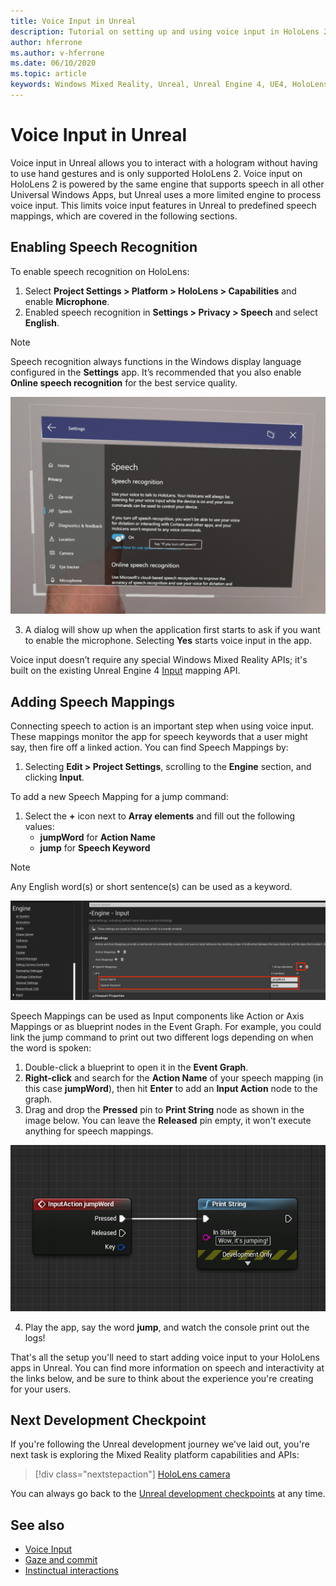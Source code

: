```yaml
---
title: Voice Input in Unreal
description: Tutorial on setting up and using voice input in HoloLens 2 and Unreal engine
author: hferrone
ms.author: v-hferrone
ms.date: 06/10/2020
ms.topic: article
keywords: Windows Mixed Reality, Unreal, Unreal Engine 4, UE4, HoloLens 2, voice, voice input, speech recognition, mixed reality, development, features, documentation, guides, holograms, game development, mixed reality headset, windows mixed reality headset, virtual reality headset
---
```


# Voice Input in Unreal

Voice input in Unreal allows you to interact with a hologram without having to use hand gestures and is only supported HoloLens 2. Voice input on HoloLens 2 is powered by the same engine that supports speech in all other Universal Windows Apps, but Unreal uses a more limited engine to process voice input. This limits voice input features in Unreal to predefined speech mappings, which are covered in the following sections. 

## Enabling Speech Recognition

To enable speech recognition on HoloLens:
1. Select **Project Settings > Platform > HoloLens > Capabilities** and enable **Microphone**. 
2. Enabled speech recognition in **Settings > Privacy > Speech** and select **English**.

> [!NOTE]
> Speech recognition always functions in the Windows display language configured in the **Settings** app. It’s recommended that you also enable **Online speech recognition** for the best service quality.

![Windows Speech recognition settings](images/unreal/speech-recognition-settings.png)

3. A dialog will show up when the application first starts to ask if you want to enable the microphone. Selecting **Yes** starts voice input in the app.

Voice input doesn’t require any special Windows Mixed Reality APIs; it's built on the existing Unreal Engine 4 [Input](https://docs.unrealengine.com/Gameplay/Input/index.html) mapping API. 

## Adding Speech Mappings

Connecting speech to action is an important step when using voice input. These mappings monitor the app for speech keywords that a user might say, then fire off a linked action. You can find Speech Mappings by:
1. Selecting **Edit > Project Settings**, scrolling to the **Engine** section, and clicking **Input**.

To add a new Speech Mapping for a jump command:
1. Select the **+** icon next to **Array elements** and fill out the following values:
    * **jumpWord** for **Action Name**
    * **jump** for **Speech Keyword**

> [!NOTE]
> Any English word(s) or short sentence(s) can be used as a keyword. 

![UE4 Engine Input Settings](images/unreal/engine-input.png)

Speech Mappings can be used as Input components like Action or Axis Mappings or as blueprint nodes in the Event Graph. For example, you could link the jump command to print out two different logs depending on when the word is spoken:

1. Double-click a blueprint to open it in the **Event Graph**.
2. **Right-click** and search for the **Action Name** of your speech mapping (in this case **jumpWord**), then hit **Enter** to add an **Input Action** node to the graph.
3. Drag and drop the **Pressed** pin to **Print String** node as shown in the image below. You can leave the **Released** pin empty, it won't execute anything for speech mappings.
 
![Simple action for voice](images/unreal/voice-input-img-03.png)

4. Play the app, say the word **jump**, and watch the console print out the logs!

That's all the setup you'll need to start adding voice input to your HoloLens apps in Unreal. You can find more information on speech and interactivity at the links below, and be sure to think about the experience you're creating for your users.

## Next Development Checkpoint

If you're following the Unreal development journey we've laid out, you're next task is exploring the Mixed Reality platform capabilities and APIs: 

> [!div class="nextstepaction"]
> [HoloLens camera](unreal-hololens-camera.md)

You can always go back to the [Unreal development checkpoints](unreal-development-overview.md#2-core-building-blocks) at any time.

## See also
* [Voice Input](../../design/voice-input.md)
* [Gaze and commit](../../design/gaze-and-commit.md)
* [Instinctual interactions](../../design/interaction-fundamentals.md)

